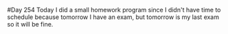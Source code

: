 #Day 254
Today I did a small homework program since I didn't have time to schedule because tomorrow I have an exam, but tomorrow is my last exam so it will be fine.